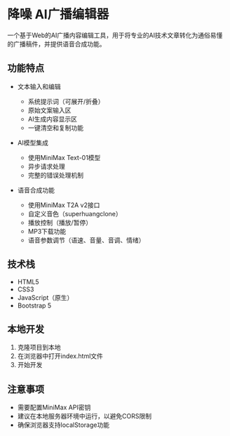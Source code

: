 # 降噪 AI广播编辑器

一个基于Web的AI广播内容编辑工具，用于将专业的AI技术文章转化为通俗易懂的广播稿件，并提供语音合成功能。

## 功能特点

- 文本输入和编辑
  - 系统提示词（可展开/折叠）
  - 原始文案输入区
  - AI生成内容显示区
  - 一键清空和复制功能

- AI模型集成
  - 使用MiniMax Text-01模型
  - 异步请求处理
  - 完整的错误处理机制

- 语音合成功能
  - 使用MiniMax T2A v2接口
  - 自定义音色（superhuangclone）
  - 播放控制（播放/暂停）
  - MP3下载功能
  - 语音参数调节（语速、音量、音调、情绪）

## 技术栈

- HTML5
- CSS3
- JavaScript（原生）
- Bootstrap 5

## 本地开发

1. 克隆项目到本地
2. 在浏览器中打开index.html文件
3. 开始开发

## 注意事项

- 需要配置MiniMax API密钥
- 建议在本地服务器环境中运行，以避免CORS限制
- 确保浏览器支持localStorage功能